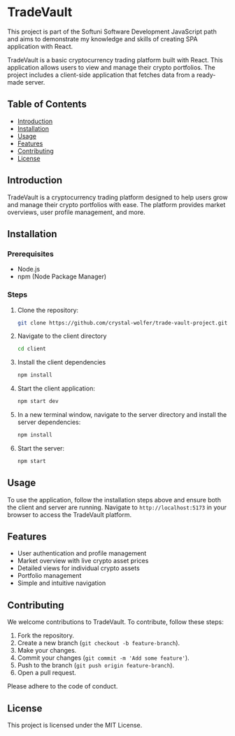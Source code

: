 # TradeVault

This project is part of the Softuni Software Development JavaScript path and aims to demonstrate my knowledge and skills of creating SPA application with React.

TradeVault is a basic cryptocurrency trading platform built with React. This application allows users to view and manage their crypto portfolios. The project includes a client-side application that fetches data from a ready-made server.


## Table of Contents
- [Introduction](#introduction)
- [Installation](#installation)
- [Usage](#usage)
- [Features](#features)
- [Contributing](#contributing)
- [License](#license)

## Introduction

TradeVault is a cryptocurrency trading platform designed to help users grow and manage their crypto portfolios with ease. The platform provides market overviews, user profile management, and more.

## Installation

### Prerequisites
- Node.js
- npm (Node Package Manager) 

### Steps
1. Clone the repository:
    ```bash
    git clone https://github.com/crystal-wolfer/trade-vault-project.git
    ```

2. Navigate to the client directory
    ```bash
    cd client
    ```

3. Install the client dependencies
    ```bash
    npm install
    ```

4. Start the client application:
    ```bash
    npm start dev
    ```

5. In a new terminal window, navigate to the server directory and install the server dependencies:
    ```bash
    npm install
    ```

6. Start the server:
    ```bash
    npm start
    ```

## Usage

To use the application, follow the installation steps above and ensure both the client and server are running. Navigate to `http://localhost:5173` in your browser to access the TradeVault platform.

## Features

- User authentication and profile management
- Market overview with live crypto asset prices
- Detailed views for individual crypto assets
- Portfolio management
- Simple and intuitive navigation

## Contributing

We welcome contributions to TradeVault. To contribute, follow these steps:

1. Fork the repository.
2. Create a new branch (`git checkout -b feature-branch`).
3. Make your changes.
4. Commit your changes (`git commit -m 'Add some feature'`).
5. Push to the branch (`git push origin feature-branch`).
6. Open a pull request.

Please adhere to the code of conduct.

## License

This project is licensed under the MIT License.

